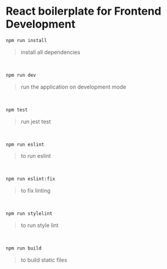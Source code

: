 <!-- @format -->

# React boilerplate for Frontend Development

```bash
npm run install
```

> install all dependencies

<br>

```bash
npm run dev
```

> run the application on development mode

<br>

```bash
npm test
```

> run jest test

<br>

```bash
npm run eslint
```

> to run eslint

<br>

```bash
npm run eslint:fix
```

> to fix linting

<br>

```bash
npm run stylelint
```

> to run style lint

<br>

```bash
npm run build
```

> to build static files
